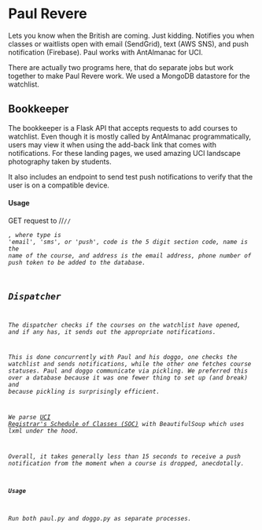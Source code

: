 # Paul Revere
Lets you know when the British are coming. Just kidding. Notifies you when classes or waitlists open with email (SendGrid), text (AWS SNS), and push notification (Firebase). Paul works with AntAlmanac for UCI.

There are actually two programs here, that do separate jobs but work together to make Paul Revere work. We used a MongoDB datastore for the watchlist.

## Bookkeeper
The bookkeeper is a Flask API that accepts requests to add courses to watchlist. Even though it is mostly called by AntAlmanac programmatically, users may view it when using the add-back link that comes with notifications. For these landing pages, we used amazing UCI landscape photography taken by students.

It also includes an endpoint to send test push notifications to verify that the user is on a compatible device.

#### Usage
GET request to /<type>/<code>/<name>/<address>, where type is 'email', 'sms', or 'push', code is the 5 digit section code, name is the name of the course, and address is the email address, phone number of push token to be added to the database.

## Dispatcher
The dispatcher checks if the courses on the watchlist have opened, and if any has, it sends out the appropriate notifications.

This is done concurrently with Paul and his doggo, one checks the watchlist and sends notifications, while the other one fetches course statuses. Paul and doggo communicate via pickling. We preferred this over a database because it was one fewer thing to set up (and break) and because pickling is surprisingly efficient.

We parse [UCI Registrar's Schedule of Classes (SOC)](https://www.reg.uci.edu/perl/WebSoc) with BeautifulSoup which uses lxml under the hood.

Overall, it takes generally less than 15 seconds to receive a push notification from the moment when a course is dropped, anecdotally.

#### Usage
Run both paul.py and doggo.py as separate processes.

